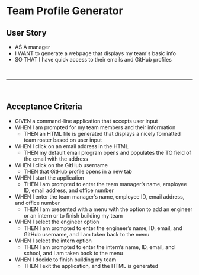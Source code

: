 # Team Profile Generator

## User Story
- AS A manager
- I WANT to generate a webpage that displays my team's basic info
- SO THAT I have quick access to their emails and GitHub profiles

<br>

___

<br>

## Acceptance Criteria
- GIVEN a command-line application that accepts user input
- WHEN I am prompted for my team members and their information
  - THEN an HTML file is generated that displays a nicely formatted team roster based on user input
- WHEN I click on an email address in the HTML
  - THEN my default email program opens and populates the TO field of the email with the address
- WHEN I click on the GitHub username
  - THEN that GitHub profile opens in a new tab
- WHEN I start the application
  - THEN I am prompted to enter the team manager’s name, employee ID, email address, and office number
- WHEN I enter the team manager’s name, employee ID, email address, and office number
  - THEN I am presented with a menu with the option to add an engineer or an intern or to finish building my team
- WHEN I select the engineer option
  - THEN I am prompted to enter the engineer’s name, ID, email, and GitHub username, and I am taken back to the menu
- WHEN I select the intern option
  - THEN I am prompted to enter the intern’s name, ID, email, and school, and I am taken back to the menu
- WHEN I decide to finish building my team
  - THEN I exit the application, and the HTML is generated